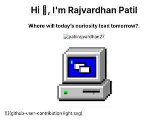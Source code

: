 
<h1 align="center">Hi 👋, I'm Rajvardhan Patil</h1>
<h3 align="center">Where will today’s curiosity lead tomorrow?.</h3>

<p align="center">
    <img src="https://komarev.com/ghpvc/?username=wimpywarlord&label=Profile%20views&color=0e75b6&style=flat" alt="patilrajvardhan27" />
    <p align="center"> 
</p>
<p align="center">
<img  align="center" src="https://github.com/Srezzx/Srezzx/blob/master/Assets/PC.gif" width="200">
    <p align="center"> 
</p>

![](github-user-contribution light.svg)

